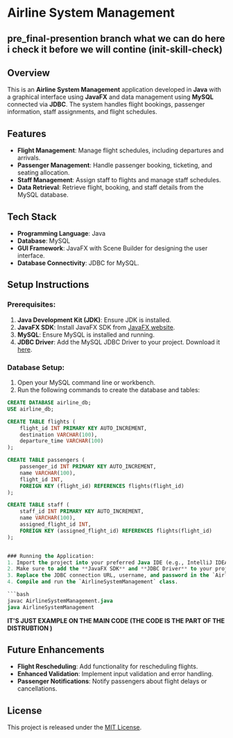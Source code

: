 
# Airline System Management
## pre_final-presention branch what we can do here i check it before we will contine (init-skill-check)
## Overview
This is an **Airline System Management** application developed in **Java** with a graphical interface using **JavaFX** and data management using **MySQL** connected via **JDBC**. The system handles flight bookings, passenger information, staff assignments, and flight schedules. 

## Features
- **Flight Management**: Manage flight schedules, including departures and arrivals.
- **Passenger Management**: Handle passenger booking, ticketing, and seating allocation.
- **Staff Management**: Assign staff to flights and manage staff schedules.
- **Data Retrieval**: Retrieve flight, booking, and staff details from the MySQL database.

## Tech Stack
- **Programming Language**: Java
- **Database**: MySQL
- **GUI Framework**: JavaFX with Scene Builder for designing the user interface.
- **Database Connectivity**: JDBC for MySQL.

## Setup Instructions

### Prerequisites:
1. **Java Development Kit (JDK)**: Ensure JDK is installed.
2. **JavaFX SDK**: Install JavaFX SDK from [JavaFX website](https://gluonhq.com/products/javafx/).
3. **MySQL**: Ensure MySQL is installed and running.
4. **JDBC Driver**: Add the MySQL JDBC Driver to your project. Download it [here](https://dev.mysql.com/downloads/connector/j/).

### Database Setup:
1. Open your MySQL command line or workbench.
2. Run the following commands to create the database and tables:

```sql
CREATE DATABASE airline_db;
USE airline_db;

CREATE TABLE flights (
    flight_id INT PRIMARY KEY AUTO_INCREMENT,
    destination VARCHAR(100),
    departure_time VARCHAR(100)
);

CREATE TABLE passengers (
    passenger_id INT PRIMARY KEY AUTO_INCREMENT,
    name VARCHAR(100),
    flight_id INT,
    FOREIGN KEY (flight_id) REFERENCES flights(flight_id)
);

CREATE TABLE staff (
    staff_id INT PRIMARY KEY AUTO_INCREMENT,
    name VARCHAR(100),
    assigned_flight_id INT,
    FOREIGN KEY (assigned_flight_id) REFERENCES flights(flight_id)
);


### Running the Application:
1. Import the project into your preferred Java IDE (e.g., IntelliJ IDEA, Eclipse).
2. Make sure to add the **JavaFX SDK** and **JDBC Driver** to your project build path.
3. Replace the JDBC connection URL, username, and password in the `AirlineSystemManagement.java` file with your MySQL credentials.
4. Compile and run the `AirlineSystemManagement` class.

```bash
javac AirlineSystemManagement.java
java AirlineSystemManagement
```
**IT'S JUST EXAMPLE ON THE MAIN CODE (THE CODE IS THE PART OF THE DISTRUBTION )**
## Future Enhancements
- **Flight Rescheduling**: Add functionality for rescheduling flights.
- **Enhanced Validation**: Implement input validation and error handling.
- **Passenger Notifications**: Notify passengers about flight delays or cancellations.

## License
This project is released under the [MIT License](https://opensource.org/license/MIT).

